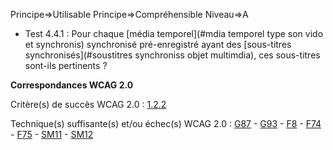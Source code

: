 Principe=>Utilisable
Principe=>Compréhensible
Niveau=>A

*   Test 4.4.1 : Pour chaque [média temporel](#mdia temporel type son vido et synchronis) synchronisé pré-enregistré ayant des [sous-titres synchronisés](#soustitres synchroniss objet multimdia), ces sous-titres sont-ils pertinents ?

**Correspondances WCAG 2.0**

Critère(s) de succès WCAG 2.0 : [1.2.2](http://www.w3.org/Translations/WCAG20-fr/#media-equiv-captions)

Technique(s) suffisante(s) et/ou échec(s) WCAG 2.0 : [G87](http://www.w3.org/TR/WCAG-TECHS/G87.html) - [G93](http://www.w3.org/TR/WCAG-TECHS/G93.html) - [F8](http://www.w3.org/TR/WCAG-TECHS/F8.html) - [F74](http://www.w3.org/TR/WCAG-TECHS/F74.html) - [F75](http://www.w3.org/TR/WCAG-TECHS/F75.html) - [SM11](http://www.w3.org/TR/WCAG-TECHS/SM11.html) - [SM12](http://www.w3.org/TR/WCAG-TECHS/SM12.html)
